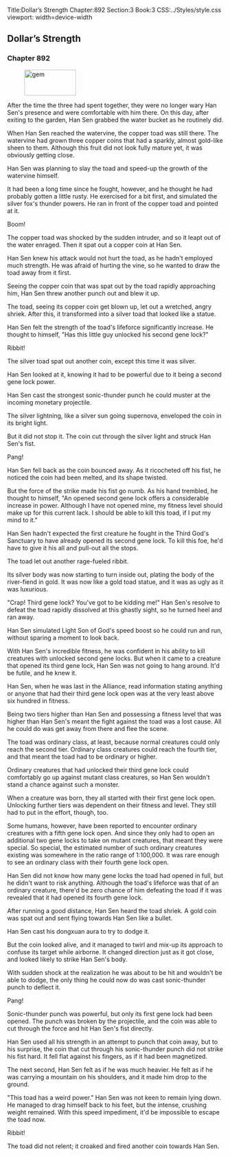 Title:Dollar’s Strength 
Chapter:892 
Section:3 
Book:3 
CSS:../Styles/style.css 
viewport: width=device-width
  
## Dollar’s Strength
### Chapter 892 
<figure>
	<img src="../Images/gem.gif" alt="gem" id="gem" width="120" height="60" />
</figure>
  

  
  After the time the three had spent together, they were no longer wary Han Sen's presence and were comfortable with him there. On this day, after exiting to the garden, Han Sen grabbed the water bucket as he routinely did.

When Han Sen reached the watervine, the copper toad was still there. The watervine had grown three copper coins that had a sparkly, almost gold-like sheen to them. Although this fruit did not look fully mature yet, it was obviously getting close.

Han Sen was planning to slay the toad and speed-up the growth of the watervine himself.

It had been a long time since he fought, however, and he thought he had probably gotten a little rusty. He exercised for a bit first, and simulated the silver fox's thunder powers. He ran in front of the copper toad and pointed at it.

Boom!

The copper toad was shocked by the sudden intruder, and so it leapt out of the water enraged. Then it spat out a copper coin at Han Sen.

Han Sen knew his attack would not hurt the toad, as he hadn't employed much strength. He was afraid of hurting the vine, so he wanted to draw the toad away from it first.

Seeing the copper coin that was spat out by the toad rapidly approaching him, Han Sen threw another punch out and blew it up.

The toad, seeing its copper coin get blown up, let out a wretched, angry shriek. After this, it transformed into a silver toad that looked like a statue.

Han Sen felt the strength of the toad's lifeforce significantly increase. He thought to himself, "Has this little guy unlocked his second gene lock?"

Ribbit!

The silver toad spat out another coin, except this time it was silver.

Han Sen looked at it, knowing it had to be powerful due to it being a second gene lock power.

Han Sen cast the strongest sonic-thunder punch he could muster at the incoming monetary projectile.

The silver lightning, like a silver sun going supernova, enveloped the coin in its bright light.

But it did not stop it. The coin cut through the silver light and struck Han Sen's fist.

Pang!

Han Sen fell back as the coin bounced away. As it ricocheted off his fist, he noticed the coin had been melted, and its shape twisted.

But the force of the strike made his fist go numb. As his hand trembled, he thought to himself, "An opened second gene lock offers a considerable increase in power. Although I have not opened mine, my fitness level should make up for this current lack. I should be able to kill this toad, if I put my mind to it."

Han Sen hadn't expected the first creature he fought in the Third God's Sanctuary to have already opened its second gene lock. To kill this foe, he'd have to give it his all and pull-out all the stops.

The toad let out another rage-fueled ribbit.

Its silver body was now starting to turn inside out, plating the body of the river-fiend in gold. It was now like a gold toad statue, and it was as ugly as it was luxurious.

"Crap! Third gene lock? You've got to be kidding me!" Han Sen's resolve to defeat the toad rapidly dissolved at this ghastly sight, so he turned heel and ran away.

Han Sen simulated Light Son of God's speed boost so he could run and run, without sparing a moment to look back.

With Han Sen's incredible fitness, he was confident in his ability to kill creatures with unlocked second gene locks. But when it came to a creature that opened its third gene lock, Han Sen was not going to hang around. It'd be futile, and he knew it.

Han Sen, when he was last in the Alliance, read information stating anything or anyone that had their third gene lock open was at the very least above six hundred in fitness.

Being two tiers higher than Han Sen and possessing a fitness level that was higher than Han Sen's meant the fight against the toad was a lost cause. All he could do was get away from there and flee the scene.

The toad was ordinary class, at least, because normal creatures could only reach the second tier. Ordinary class creatures could reach the fourth tier, and that meant the toad had to be ordinary or higher.

Ordinary creatures that had unlocked their third gene lock could comfortably go up against mutant class creatures, so Han Sen wouldn't stand a chance against such a monster.

When a creature was born, they all started with their first gene lock open. Unlocking further tiers was dependent on their fitness and level. They still had to put in the effort, though, too.

Some humans, however, have been reported to encounter ordinary creatures with a fifth gene lock open. And since they only had to open an additional two gene locks to take on mutant creatures, that meant they were special. So special, the estimated number of such ordinary creatures existing was somewhere in the ratio range of 1:100,000. It was rare enough to see an ordinary class with their fourth gene lock open.

Han Sen did not know how many gene locks the toad had opened in full, but he didn't want to risk anything. Although the toad's lifeforce was that of an ordinary creature, there'd be zero chance of him defeating the toad if it was revealed that it had opened its fourth gene lock.

After running a good distance, Han Sen heard the toad shriek. A gold coin was spat out and sent flying towards Han Sen like a bullet.

Han Sen cast his dongxuan aura to try to dodge it.

But the coin looked alive, and it managed to twirl and mix-up its approach to confuse its target while airborne. It changed direction just as it got close, and looked likely to strike Han Sen's body.

With sudden shock at the realization he was about to be hit and wouldn't be able to dodge, the only thing he could now do was cast sonic-thunder punch to deflect it.

Pang!

Sonic-thunder punch was powerful, but only its first gene lock had been opened. The punch was broken by the projectile, and the coin was able to cut through the force and hit Han Sen's fist directly.

Han Sen used all his strength in an attempt to punch that coin away, but to his surprise, the coin that cut through his sonic-thunder punch did not strike his fist hard. It fell flat against his fingers, as if it had been magnetized.

The next second, Han Sen felt as if he was much heavier. He felt as if he was carrying a mountain on his shoulders, and it made him drop to the ground.

"This toad has a weird power." Han Sen was not keen to remain lying down. He managed to drag himself back to his feet, but the intense, crushing weight remained. With this speed impediment, it'd be impossible to escape the toad now.

Ribbit!

The toad did not relent; it croaked and fired another coin towards Han Sen.
